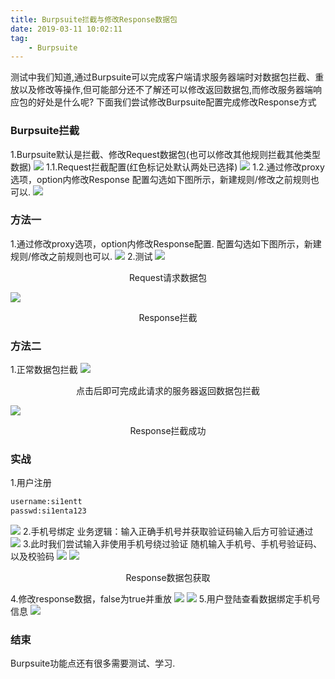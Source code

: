 ```yaml
---
title: Burpsuite拦截与修改Response数据包
date: 2019-03-11 10:02:11
tag:
	- Burpsuite
---
```

测试中我们知道,通过Burpsuite可以完成客户端请求服务器端时对数据包拦截、重放以及修改等操作,但可能部分还不了解还可以修改返回数据包,而修改服务器端响应包的好处是什么呢?
下面我们尝试修改Burpsuite配置完成修改Response方式

### Burpsuite拦截
1.Burpsuite默认是拦截、修改Request数据包(也可以修改其他规则拦截其他类型数据)
![](/images/Burpsuite/bp1.png)
1.1.Request拦截配置(红色标记处默认两处已选择)
![](/images/Burpsuite/bp2.png)
1.2.通过修改proxy选项，option内修改Response
配置勾选如下图所示，新建规则/修改之前规则也可以.
![](/images/Burpsuite/bp3.png)

### 方法一

1.通过修改proxy选项，option内修改Response配置.
配置勾选如下图所示，新建规则/修改之前规则也可以.
![](/images/Burpsuite/bp4.png)
2.测试
![](/images/Burpsuite/bp5.png)

<center>Request请求数据包</center>

![](/images/Burpsuite/bp6.png)

<center>Response拦截</center> 

### 方法二
1.正常数据包拦截
![](/images/Burpsuite/bp7.png)

<center>点击后即可完成此请求的服务器返回数据包拦截</center> 

  ![](/images/Burpsuite/bp8.png)

 <center>Response拦截成功</center> 

### 实战
1.用户注册
```BASH
username:si1entt
passwd:si1enta123
```
![](/images/Burpsuite/bp9.png)
2.手机号绑定
业务逻辑：输入正确手机号并获取验证码输入后方可验证通过
![](/images/Burpsuite/bp10.png)
3.此时我们尝试输入非使用手机号绕过验证
随机输入手机号、手机号验证码、以及校验码
![](/images/Burpsuite/bp11.png)
![](/images/Burpsuite/bp12.png)

<center>Response数据包获取</center> 

4.修改response数据，false为true并重放
![](/images/Burpsuite/bp13.png)
![](/images/Burpsuite/bp14.png)
5.用户登陆查看数据绑定手机号信息
![](/images/Burpsuite/bp15.png)

### 结束
Burpsuite功能点还有很多需要测试、学习.